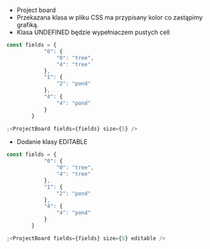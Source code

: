 - Project board
- Przekazana klasa w pliku CSS ma przypisany kolor co zastąpimy grafiką.
- Klasa UNDEFINED będzie wypełniaczem pustych cell

```js
const fields = {
            "0": {
                "0": "tree",
                "4": "tree"
            },
            "1": {
                "2": "pond"
            },
            "4": {
                "4": "pond"
            }
        }

;<ProjectBoard fields={fields} size={5} />
```

- Dodanie klasy EDITABLE 

```js
const fields = {
            "0": {
                "0": "tree",
                "4": "tree"
            },
            "1": {
                "2": "pond"
            },
            "4": {
                "4": "pond"
            }
        }

;<ProjectBoard fields={fields} size={5} editable />
```